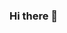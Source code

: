 ### Hi there 👋

<!--
**Eshwar-Kanna/Eshwar-Kanna** is a ✨ _special_ ✨ repository because its `README.md` (this file) appears on your GitHub profile.

Here are some ideas to get you started:

- 🔭 I’m currently working on   Multi Technologies
- 🌱 I’m currently learning  ->   DevOps (Terraform , Jenkins , Ansible, Git ,GitHub , GitLab ,Prometheus & Grafana ),DSA , Data Science ( ML , AI , NN , CV ) , AWS ( EC2 , S3 , Code Commit , Code Deploy , Code Pipeline , EBS , VPC , IAM ) , Containers ( Docker , Podman , OpenShift , Kubernetes ).
- 👯 I’m looking to collaborate on ... Technical Industries 
- 🤔 I’m looking for help with ...  TechPhantooms  in developing  multi technological tools  
- 💬 Ask me about ... 
- 📫 How to reach me: ...   www.linkedin.com/in/the-eshwar-kanna
- 😄 Pronouns: ... 
- ⚡ Fun fact: ... Learning To Lead 
-->
